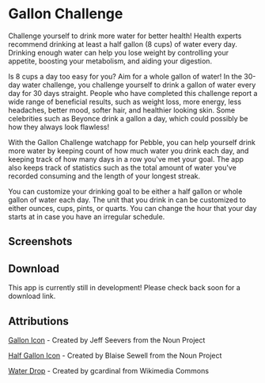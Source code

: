 # Gallon Challenge
Challenge yourself to drink more water for better health! Health experts recommend drinking at least a half gallon (8 cups) of water every day. Drinking enough water can help you lose weight by controlling your appetite, boosting your metabolism, and aiding your digestion.

Is 8 cups a day too easy for you? Aim for a whole gallon of water! In the 30-day water challenge, you challenge yourself to drink a gallon of water every day for 30 days straight. People who have completed this challenge report a wide range of beneficial results, such as weight loss, more energy, less headaches, better mood, softer hair, and healthier looking skin. Some celebrities such as Beyonce drink a gallon a day, which could possibly be how they always look flawless!

With the Gallon Challenge watchapp for Pebble, you can help yourself drink more water by keeping count of how much water you drink each day, and keeping track of how many days in a row you've met your goal. The app also keeps track of statistics such as the total amount of water you've recorded consuming and the length of your longest streak.

You can customize your drinking goal to be either a half gallon or whole gallon of water each day. The unit that you drink in can be customized to either ounces, cups, pints, or quarts. You can change the hour that your day starts at in case you have an irregular schedule.

## Screenshots

## Download
This app is currently still in development! Please check back soon for a download link.

## Attributions
<a href="http://thenounproject.com/term/milk/1701/">Gallon Icon</a> - Created by Jeff Seevers from the Noun Project

<a href="http://thenounproject.com/term/milk/82802/">Half Gallon Icon</a> - Created by Blaise Sewell from the Noun Project

<a href="http://commons.wikimedia.org/wiki/File:Water_drop,_single.jpg">Water Drop</a> - Created by gcardinal from Wikimedia Commons